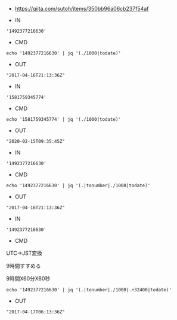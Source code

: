- https://qiita.com/sutoh/items/350bb96a06cb237f54af

- IN

```
'1492377216630'
```

- CMD

```
echo '1492377216630' | jq '(./1000|todate)'
```


- OUT

```
"2017-04-16T21:13:36Z"
```

- IN
```
'1581759345774'
```

- CMD
```
echo '1581759345774' | jq '(./1000|todate)'
```

- OUT
```
"2020-02-15T09:35:45Z"
```


- IN
```
'1492377216630'
```

- CMD
```
echo '1492377216630' | jq '(.|tonumber|./1000|todate)'
```

- OUT
```
"2017-04-16T21:13:36Z"
```

- IN

```
'1492377216630'
```

- CMD

UTC→JST変換

9時間すすめる

9時間X60分X60秒

```
echo '1492377216630' | jq '(.|tonumber|./1000|.+32400|todate)'
```

- OUT

```
"2017-04-17T06:13:36Z"
```
